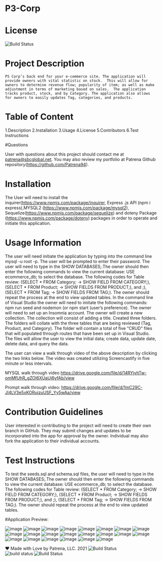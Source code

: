 # P3-Corp
 
# License
   
![Build Status](https://img.shields.io/github/license/Patrena94/P3-Corp)  


 # Project Description
    PS Corp’s back end for your e-commerce site. The application will provide owners with vital statistic on stock.  This will allow for owners to determine revenue flow; popularity of item; as well as make adjustment in terms of marketing based on sales.  The application tracks product, stock, and by Category. The application also allows for owners to easily updates Tag, categories, and products.    


 # Table of Content 
 1.Description
 2.Installation
 3.Usage
 4.License
 5.Contributors
 6.Test Instructions

 #Questions  

 User with questions about this project should contact me at patrena@sbcglobal.net.  You may also review my portfolio at Patrena Github repository(https://github.com/Patrena94).
 

 
# Installation
  The User will need to install the inquirer(https://www.npmjs.com/package/inquirer, Express .js API (npm i express),MYSQL2 (https://www.npmjs.com/package/mysql2), Sequelize(https://www.npmjs.com/package/sequelize) and doteny Package (https://www.npmjs.com/package/doteny) packages in order to operate and initiate this application. 


# Usage Information
 The user will need initiate the application by typing into the command line mysql -u root -p. The user will be prompted to enter their password.  The user will need to type in the SHOW DATABASES;.The owner should then enter the following commands to view the current database: USE ecommerce_db; to select the database.  The following codes for Table review: (SELECT * FROM Category; -> SHOW FIELD FROM CATEGORY;), (SELECT * FROM Product; -> SHOW FIELDS FROM PRODUCT;), and ;), (SELECT * FROM Tag; -> SHOW FIELDS FROM TAG;). The owner should repeat the process at the end to view updated tables. 
In the command line of Visual Studio the owner will need to imitate the following commands: npm run seed and nodemon (or npm start (user’s preference).
The owner will need to set up an Insomnia account.  The owner will create a new collection. The collection will consist of adding a title. Created three folders. The folders will collate with the three tables that are being reviewed (Tag, Product, and Category).  The folder will contain a total of five “CRUD” files that will populated through routes that have been set up in Visual Studio. The files will allow the user to view the initial data; create data, update date, delete data, and query the data. 

The user can view a walk through video of the above description by clicking the two links below. The video was created utilizing Screencastify in five minute or less intervals.


MYSQL walk through video
https://drive.google.com/file/d/14RYjvhTw-omMfUhR_gZOI6XUaUj6yfAb/view

Prompt walk through video:
https://drive.google.com/file/d/1mC29C-Jl4LV3e5xKORujzuUSF_Yy5wAa/view
 
 
  
# Contribution Guidelines
User interested in contributing to the project will need to create their own branch in GitHub.  They may submit changes and updates to be incorporated into the app for approval by the owner.  Individual may also fork the application to their individual accounts.  


# Test Instructions
To test the seeds.sql and schema.sql files, the user will need to type in the SHOW DATABASES;.The owner should then enter the following commands to view the current database: USE ecommerce_db; to select the database.  The following codes for Table review: (SELECT * FROM Category; -> SHOW FIELD FROM CATEGORY;), (SELECT * FROM Product; -> SHOW FIELDS FROM PRODUCT;), and ;), (SELECT * FROM Tag; -> SHOW FIELDS FROM TAG;). The owner should repeat the process at the end to view updated tables. 

#Application Preview:

![image](https://user-images.githubusercontent.com/83892241/130341391-b3a1c05d-773d-4846-a628-b6cef7c88051.png)
![image](https://user-images.githubusercontent.com/83892241/130341395-84381c29-0676-483a-8537-bf76a4e3152a.png)
![image](https://user-images.githubusercontent.com/83892241/130341398-17b9a3ba-ca3b-453f-91ee-3dd6513329bc.png)
![image](https://user-images.githubusercontent.com/83892241/130341406-5e135780-df5f-4661-9c22-ed8991382f6e.png)
![image](https://user-images.githubusercontent.com/83892241/130341413-44293db7-0e3e-4c92-a690-ebeb69aac184.png)
![image](https://user-images.githubusercontent.com/83892241/130341416-c5967775-8507-4fc1-82c1-9a82261d0e28.png)
![image](https://user-images.githubusercontent.com/83892241/130341423-d17aef01-f8f6-4ef4-9904-07a765a47d9f.png)
![image](https://user-images.githubusercontent.com/83892241/130341457-d1576a68-78f2-4bda-9e5f-e3361a6f16f2.png)
![image](https://user-images.githubusercontent.com/83892241/130341459-ec7c7d3f-0338-4dd8-a89b-f982eb22aeec.png)
![image](https://user-images.githubusercontent.com/83892241/130341463-27041457-d96c-4b4f-9d92-14abcb9b9431.png)
![image](https://user-images.githubusercontent.com/83892241/130341465-9701f916-34b2-4320-9e65-355adf98e8c8.png)
![image](https://user-images.githubusercontent.com/83892241/130341478-b0de2512-8c42-410f-8757-3d27e3a290e8.png)
![image](https://user-images.githubusercontent.com/83892241/130341491-2e1b6d2b-3b28-4df1-99ff-8c710ca045ef.png)
![image](https://user-images.githubusercontent.com/83892241/130341493-743fffe4-1c35-4818-a3d6-d6f555036893.png)
![image](https://user-images.githubusercontent.com/83892241/130341498-890a92fa-7d1d-41e3-84bd-c5cb77449dc4.png)
![image](https://user-images.githubusercontent.com/83892241/130341504-98c1c8fb-845a-4b48-88c1-5765cd7644c7.png)
![image](https://user-images.githubusercontent.com/83892241/130341509-73d5afe7-58b7-4a0f-b25d-6b643878f9a7.png)
![image](https://user-images.githubusercontent.com/83892241/130341516-08d2248e-416f-41bf-8412-25ec42f22a00.png)
![image](https://user-images.githubusercontent.com/83892241/130341520-562099dc-575e-422c-9658-da0198115385.png)
![image](https://user-images.githubusercontent.com/83892241/130341533-dd519c51-c6ca-4edc-971a-b14e4f91fd7a.png)
![image](https://user-images.githubusercontent.com/83892241/130341536-b60378df-1174-48ae-bf11-3e0396697f45.png)
![image](https://user-images.githubusercontent.com/83892241/130341543-a12d8a4e-9739-43cd-8082-5a4204a683ee.png)

❤️ Made with Love by Patrena, LLC. 2021
![Build Status](https://img.shields.io/github/languages/top/Patrena94/Smith-Corporation-Work-Scheduler)  
![build status](https://img.shields.io/github/languages/top/Patrena94/Mobile-Drive-in-Theater)
![Build Status](https://img.shields.io/github/languages/top/Patrena94/Multi-City-Weather-Dashboard)
 